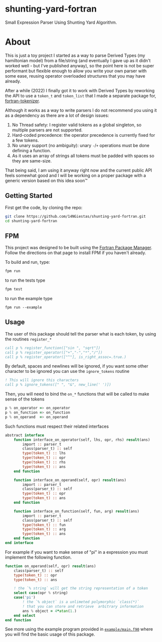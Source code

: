 # shunting-yard-fortran
Small Expression Parser Using Shunting Yard Algorithm.

# About

This is just a toy project I started as a way to parse Derived Types (my hamiltonian model) from a file/string (and eventually I gave up as it didn't worked well - but I've published anyway), so the point here is not be super performant but flexible enough to allow you write your own parser with some ease, reusing operator overloaded structures that you may have already.

After a while (2022) I finally got it to work with Derived Types by reworking the API to use a `token_t` and `token_list` that I made a separate package for, [fortran-tokenizer](https://github.com/14NGiestas/fortran-tokenizer).

Although it works as a way to write parsers I do not recommend you using it as a dependency as there are a lot of design issues:

1. No Thread safety: I register valid tokens as a global singleton, so multiple parsers are not supported. 
2. Hard-coded precedence: the operator precedence is currently fixed for a few tokens.
3. No unary support (no ambiguity): unary `-`/`+` operations must be done defining a function.
4. As it uses an array of strings all tokens must be padded with spaces so they are same-size. 

That being said, I am using it anyway right now and the current public API feels somewhat good and I will be working on a proper package with a generic version based on this idea soon:tm:

## Getting Started

First get the code, by cloning the repo:

```sh
git clone https://github.com/14NGiestas/shunting-yard-fortran.git
cd shunting-yard-fortran 
```

## FPM

This project was designed to be built using the [Fortran Package Manager](https://github.com/fortran-lang/fpm).
Follow the directions on that page to install FPM if you haven't already.

To build and run, type:

```sh
fpm run
```

to run the tests type

```sh
fpm test 
```

to run the example type
```
fpm run --example
```

## Usage

The user of this package should tell the parser what is each token, by using the routines `register_*` 

```fortran
call p % register_function(["sin ", "sqrt"])
call p % register_operator(["+","-","*","/"])
call p % register_operator(["^"], is_right_assoc=.true.)
```

By default, spaces and newlines will be ignored, if you want some other character to be ignored you can use the `ignore_tokens` routine

```fortran
! This will ignore this characters
call p % ignore_tokens([" ", "&", new_line(' ')])
```

Then, you will need to bind the `on_*` functions that will be called to make sense of the tokens

```fortran
p % on_operator => on_operator
p % on_function => on_function
p % on_operand  => on_operand
```

Such functions must respect their related interfaces

```fortran
abstract interface
    function interface_on_operator(self, lhs, opr, rhs) result(ans)
        import :: parser_t
        class(parser_t) :: self
        type(token_t) :: lhs
        type(token_t) :: opr
        type(token_t) :: rhs
        type(token_t) :: ans
    end function

    function interface_on_operand(self, opr) result(ans)
        import :: parser_t 
        class(parser_t) :: self
        type(token_t) :: opr
        type(token_t) :: ans
    end function

    function interface_on_function(self, fun, arg) result(ans)
        import :: parser_t 
        class(parser_t) :: self
        type(token_t) :: fun
        type(token_t) :: arg
        type(token_t) :: ans
    end function
end interface
```

For example if you want to make sense of "pi" in a expression you must implement the following function.

```fortran
function on_operand(self, opr) result(ans)
    class(parser_t) :: self
    type(token_t) :: opr
    type(token_t) :: ans

    ! the `% string` will get the string representation of a token
    select case(opr % string)
    case('pi')
        ! the `% object` is a unlimeted polymorphic `class(*)`
        ! that you can store and retrieve  arbitrary information
        ans % object = 4*atan(1.)
    end select
end function
```

See more using the example program provided in [`example/main.f90`](https://github.com/14NGiestas/shunting-yard-fortran/blob/main/example/main.f90) where you will find the basic usage of this package.
